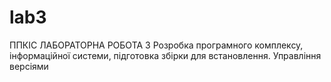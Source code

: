 # lab3
ППКІС ЛАБОРАТОРНА РОБОТА 3 Розробка програмного комплексу, інформаційної системи, підготовка збірки для встановлення. Управління версіями 
